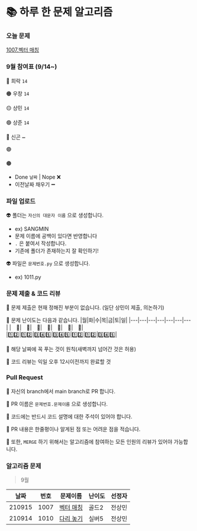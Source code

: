 # 📚 하루 한 문제 알고리즘
### 오늘 문제
[1007.벡터 매칭](https://www.acmicpc.net/problem/1007)

### 9월 참여표 (9/14~)
🔴 희락 `14`

🟠 우창 `14`

🟡 상민 `14`

🟢 상준 `14`

🔵 신곤 `➖`

🟣 

🟤  

* Done `날짜` | Nope ❌
* 이전날짜 채우기 ➖


### 파일 업로드
👽 폴더는 `자신의 대문자 이름` 으로 생성합니다.
* ex) SANGMIN
* 문제 이름에 공백이 있다면 반영합니다
* `.` 은 붙여서 작성합니다.
* 기존에 폴더가 존재하는지 잘 확인하기!

👽 파일은 `문제번호.py` 으로 생성합니다.
* ex) 1011.py 

### 문제 제출 & 코드 리뷰
👻 문제 제출은 현재 정해진 부분이 없습니다. (일단 상민이 제출, 의논하기)

👻 문제 난이도는 다음과 같습니다.
|월|화|수|목|금|토|일|
|---|---|---|---|---|---|---|
|　🥇|　🥈|　🥇|　🥈|　🥇|　🥈|　🥇|
|1️⃣2️⃣|1️⃣2️⃣|3️⃣4️⃣5️⃣|3️⃣4️⃣5️⃣|1️⃣2️⃣|1️⃣2️⃣|3️⃣4️⃣5️⃣|


👻 해당 날짜에 꼭 푸는 것이 원칙(새벽까지 넘어간 것은 허용)

👻 코드 리뷰는 익일 오후 12시이전까지 완료할 것


### Pull Request
🤖 자신의 branch에서 main branch로 PR 합니다.

🤖 PR 이름은 `문제번호.문제이름` 으로 생성합니다.  

🤖 코드에는 반드시 코드 설명에 대한 주석이 있어야 합니다.

🤖 PR 내용은 한줄평이나 알게된 점 또는 어려운 점을 적습니다.

🤖 또한, `MERGE` 하기 위해서는 알고리즘에 참여하는 모든 인원의 리뷰가 있어야 가능합니다.

### 알고리즘 문제
> 9월

|날짜|번호|문제이름|난이도|선정자|
|------|---|---|---|---|
|210915|1007|[벡터 매칭](https://www.acmicpc.net/problem/1007)|골드2|전상민|
|210914|1010|[다리 놓기](https://www.acmicpc.net/problem/1010)|실버5|전상민|

